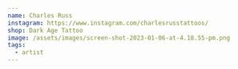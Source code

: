 ```yaml
---
name: Charles Russ
instagram: https://www.instagram.com/charlesrusstattoos/
shop: Dark Age Tattoo
image: /assets/images/screen-shot-2023-01-06-at-4.18.55-pm.png
tags:
  - artist
---
```

